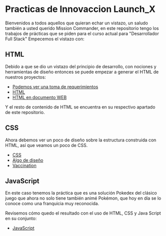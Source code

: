 # Practicas de Innovaccion Launch_X

Bienvenidos a todos aquellos que quieran echar un vistazo, un saludo también a usted querido Mission Commander, en este repositorio tengo los trabajos de prácticas que se piden para el curso actual para "Desarrollador Full Stack" Empecemos el vistazo con:

## HTML

Debido a que se dio un vistazo del principio de desarrollo, con nociones y herramientas de diseño entonces se puede empezar a generar el HTML de nuestros proyectos:

* [Podemos ver una toma de requerimientos](/HTML/requerimientos.md)
* [HTML](/HTML/README.md)
* [HTML en documento WEB]( "")


Y el resto de contenido de HTML se encuentra en su respectivo apartado de este repositorio.

## CSS

Ahora debemos ver un poco de diseño sobre la estructura construida con HTML, así que veamos un poco de CSS.

* [CSS](/CSS/README.md "")
* [Algo de diseño](https://www.figma.com/file/YDVOA23UWkE1apSNwpgKEt/Vaccination "Vaccination")
* [Vaccination](https://davidamhedbeltran.github.io/CSS/index.html "landing Page vaccination")

## JavaScript

En este caso tenemos la práctica que es una solución Pokedex del clásico juego que ahora no solo tiene también animé Pokémon, que hoy en día se lo conoce como una franquicia muy reconocida.

Revisemos cómo quedo el resultado con el uso de HTML, CSS y Java Script en su conjunto:

* [JavaScript](/JS/README.md "")
